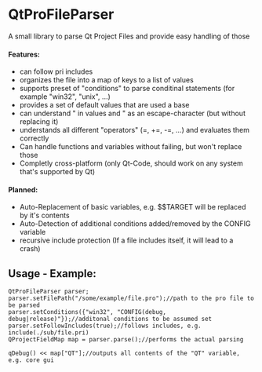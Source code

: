 # QtProFileParser
A small library to parse Qt Project Files and provide easy handling of those

#### Features:
 - can follow pri includes
 - organizes the file into a map of keys to a list of values
 - supports preset of "conditions" to parse conditinal statements (for example "win32", "unix", ...)
 - provides a set of default values that are used a base
 - can understand " in values and \" as an escape-character (but without replacing it)
 - understands all different "operators" (=, +=, -=, ...) and evaluates them correctly
 - Can handle functions and variables without failing, but won't replace those
 - Completly cross-platform (only Qt-Code, should work on any system that's supported by Qt)

#### Planned:
 - Auto-Replacement of basic variables, e.g. $$TARGET will be replaced by it's contents
 - Auto-Detection of additional conditions added/removed by the CONFIG variable
 - recursive include protection (If a file includes itself, it will lead to a crash)

## Usage - Example:
    QtProFileParser parser;
    parser.setFilePath("/some/example/file.pro");//path to the pro file to be parsed
    parser.setConditions({"win32", "CONFIG(debug, debug|release)"});//additonal conditions to be assumed set
    parser.setFollowIncludes(true);//follows includes, e.g. include(./sub/file.pri)
    QProjectFieldMap map = parser.parse();//performs the actual parsing
    
    qDebug() << map["QT"];//outputs all contents of the "QT" variable, e.g. core gui
